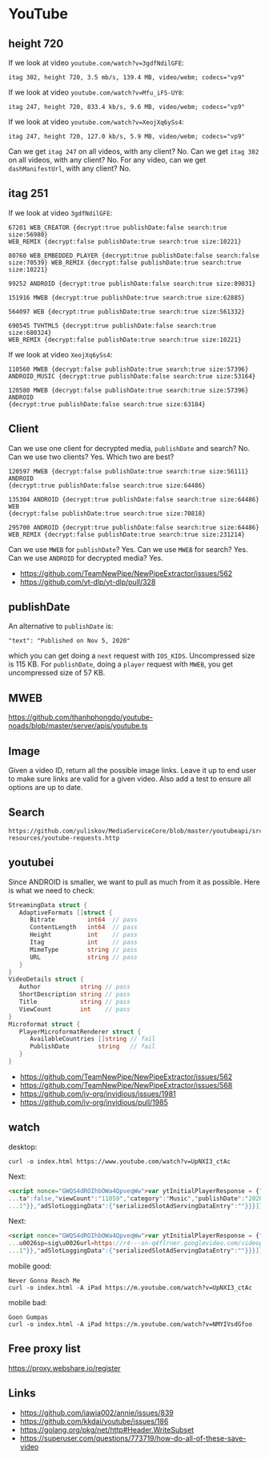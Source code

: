 # YouTube

## height 720

If we look at video `youtube.com/watch?v=3gdfNdilGFE`:

~~~
itag 302, height 720, 3.5 mb/s, 139.4 MB, video/webm; codecs="vp9"
~~~

If we look at video `youtube.com/watch?v=Mfu_iFS-UY8`:

~~~
itag 247, height 720, 833.4 kb/s, 9.6 MB, video/webm; codecs="vp9"
~~~

If we look at video `youtube.com/watch?v=XeojXq6ySs4`:

~~~
itag 247, height 720, 127.0 kb/s, 5.9 MB, video/webm; codecs="vp9"
~~~

Can we get `itag 247` on all videos, with any client? No. Can we get `itag 302`
on all videos, with any client? No. For any video, can we get
`dashManifestUrl`, with any client? No.

## itag 251

If we look at video `3gdfNdilGFE`:

~~~
67201 WEB_CREATOR {decrypt:true publishDate:false search:true size:56980}
WEB_REMIX {decrypt:false publishDate:true search:true size:10221}

80760 WEB_EMBEDDED_PLAYER {decrypt:true publishDate:false search:false
size:70539} WEB_REMIX {decrypt:false publishDate:true search:true size:10221}

99252 ANDROID {decrypt:true publishDate:false search:true size:89031}

151916 MWEB {decrypt:true publishDate:true search:true size:62885}

564097 WEB {decrypt:true publishDate:true search:true size:561332}

690545 TVHTML5 {decrypt:true publishDate:false search:true size:680324}
WEB_REMIX {decrypt:false publishDate:true search:true size:10221}
~~~

If we look at video `XeojXq6ySs4`:

~~~
110560 MWEB {decrypt:false publishDate:true search:true size:57396}
ANDROID_MUSIC {decrypt:true publishDate:false search:true size:53164}

120580 MWEB {decrypt:false publishDate:true search:true size:57396} ANDROID
{decrypt:true publishDate:false search:true size:63184}
~~~

## Client

Can we use one client for decrypted media, `publishDate` and search? No. Can we
use two clients? Yes. Which two are best?

~~~
120597 MWEB {decrypt:false publishDate:true search:true size:56111} ANDROID
{decrypt:true publishDate:false search:true size:64486}

135304 ANDROID {decrypt:true publishDate:false search:true size:64486} WEB
{decrypt:false publishDate:true search:true size:70818}

295700 ANDROID {decrypt:true publishDate:false search:true size:64486}
WEB_REMIX {decrypt:false publishDate:true search:true size:231214}
~~~

Can we use `MWEB` for `publishDate`? Yes. Can we use `MWEB` for search? Yes.
Can we use `ANDROID` for decrypted media? Yes.

- https://github.com/TeamNewPipe/NewPipeExtractor/issues/562
- https://github.com/yt-dlp/yt-dlp/pull/328

## publishDate

An alternative to `publishDate` is:

~~~
"text": "Published on Nov 5, 2020"
~~~

which you can get doing a `next` request with `IOS_KIDS`. Uncompressed size is
115 KB. For `publishDate`, doing a `player` request with `MWEB`, you get
uncompressed size of 57 KB.

## MWEB

https://github.com/thanhphongdo/youtube-noads/blob/master/server/apis/youtube.ts

## Image

Given a video ID, return all the possible image links. Leave it up to end user
to make sure links are valid for a given video. Also add a test to ensure all
options are up to date.

## Search

~~~
https://github.com/yuliskov/MediaServiceCore/blob/master/youtubeapi/src/test/
resources/youtube-requests.http
~~~

## youtubei

Since ANDROID is smaller, we want to pull as much from it as possible. Here is
what we need to check:

~~~go
StreamingData struct {
   AdaptiveFormats []struct {
      Bitrate         int64  // pass
      ContentLength   int64  // pass
      Height          int    // pass
      Itag            int    // pass
      MimeType        string // pass
      URL             string // pass
   }
}
VideoDetails struct {
   Author           string // pass
   ShortDescription string // pass
   Title            string // pass
   ViewCount        int    // pass
}
Microformat struct {
   PlayerMicroformatRenderer struct {
      AvailableCountries []string // fail
      PublishDate        string   // fail
   }
}
~~~

- https://github.com/TeamNewPipe/NewPipeExtractor/issues/562
- https://github.com/TeamNewPipe/NewPipeExtractor/issues/568
- https://github.com/iv-org/invidious/issues/1981
- https://github.com/iv-org/invidious/pull/1985

## watch

desktop:

~~~
curl -o index.html https://www.youtube.com/watch?v=UpNXI3_ctAc
~~~

Next:

~~~html
<script nonce="GWQS4dROIhbOWa4QpveqWw">var ytInitialPlayerResponse = {"respons...
...ta":false,"viewCount":"11059","category":"Music","publishDate":"2020-10-02"...
...1"}},"adSlotLoggingData":{"serializedSlotAdServingDataEntry":""}}}]};</script>
~~~

Next:

~~~html
<script nonce="GWQS4dROIhbOWa4QpveqWw">var ytInitialPlayerResponse = {"respons...
...u0026sp=sig\u0026url=https://r4---sn-q4flrner.googlevideo.com/videoplayback...
...1"}},"adSlotLoggingData":{"serializedSlotAdServingDataEntry":""}}}]};</script>
~~~

mobile good:

~~~
Never Gonna Reach Me
curl -o index.html -A iPad https://m.youtube.com/watch?v=UpNXI3_ctAc
~~~

mobile bad:

~~~
Goon Gumpas
curl -o index.html -A iPad https://m.youtube.com/watch?v=NMYIVsdGfoo
~~~

## Free proxy list

https://proxy.webshare.io/register

## Links

- https://github.com/iawia002/annie/issues/839
- https://github.com/kkdai/youtube/issues/186
- https://golang.org/pkg/net/http#Header.WriteSubset
- https://superuser.com/questions/773719/how-do-all-of-these-save-video
